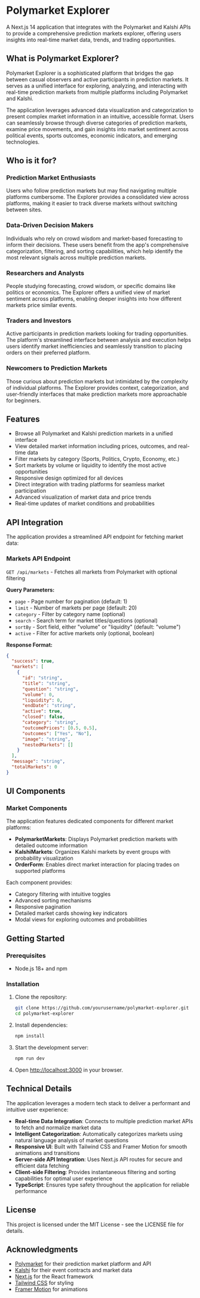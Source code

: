 # Polymarket Explorer

A Next.js 14 application that integrates with the Polymarket and Kalshi APIs to provide a comprehensive prediction markets explorer, offering users insights into real-time market data, trends, and trading opportunities.

## What is Polymarket Explorer?

Polymarket Explorer is a sophisticated platform that bridges the gap between casual observers and active participants in prediction markets. It serves as a unified interface for exploring, analyzing, and interacting with real-time prediction markets from multiple platforms including Polymarket and Kalshi.

The application leverages advanced data visualization and categorization to present complex market information in an intuitive, accessible format. Users can seamlessly browse through diverse categories of prediction markets, examine price movements, and gain insights into market sentiment across political events, sports outcomes, economic indicators, and emerging technologies.

## Who is it for?

### Prediction Market Enthusiasts

Users who follow prediction markets but may find navigating multiple platforms cumbersome. The Explorer provides a consolidated view across platforms, making it easier to track diverse markets without switching between sites.

### Data-Driven Decision Makers

Individuals who rely on crowd wisdom and market-based forecasting to inform their decisions. These users benefit from the app's comprehensive categorization, filtering, and sorting capabilities, which help identify the most relevant signals across multiple prediction markets.

### Researchers and Analysts

People studying forecasting, crowd wisdom, or specific domains like politics or economics. The Explorer offers a unified view of market sentiment across platforms, enabling deeper insights into how different markets price similar events.

### Traders and Investors

Active participants in prediction markets looking for trading opportunities. The platform's streamlined interface between analysis and execution helps users identify market inefficiencies and seamlessly transition to placing orders on their preferred platform.

### Newcomers to Prediction Markets

Those curious about prediction markets but intimidated by the complexity of individual platforms. The Explorer provides context, categorization, and user-friendly interfaces that make prediction markets more approachable for beginners.

## Features

- Browse all Polymarket and Kalshi prediction markets in a unified interface
- View detailed market information including prices, outcomes, and real-time data
- Filter markets by category (Sports, Politics, Crypto, Economy, etc.)
- Sort markets by volume or liquidity to identify the most active opportunities
- Responsive design optimized for all devices
- Direct integration with trading platforms for seamless market participation
- Advanced visualization of market data and price trends
- Real-time updates of market conditions and probabilities

## API Integration

The application provides a streamlined API endpoint for fetching market data:

### Markets API Endpoint

`GET /api/markets` - Fetches all markets from Polymarket with optional filtering

**Query Parameters:**

- `page` - Page number for pagination (default: 1)
- `limit` - Number of markets per page (default: 20)
- `category` - Filter by category name (optional)
- `search` - Search term for market titles/questions (optional)
- `sortBy` - Sort field, either "volume" or "liquidity" (default: "volume")
- `active` - Filter for active markets only (optional, boolean)

**Response Format:**

```json
{
  "success": true,
  "markets": [
    {
      "id": "string",
      "title": "string",
      "question": "string",
      "volume": 0,
      "liquidity": 0,
      "endDate": "string",
      "active": true,
      "closed": false,
      "category": "string",
      "outcomePrices": [0.5, 0.5],
      "outcomes": ["Yes", "No"],
      "image": "string",
      "nestedMarkets": []
    }
  ],
  "message": "string",
  "totalMarkets": 0
}
```

## UI Components

### Market Components

The application features dedicated components for different market platforms:

- **PolymarketMarkets**: Displays Polymarket prediction markets with detailed outcome information
- **KalshiMarkets**: Organizes Kalshi markets by event groups with probability visualization
- **OrderForm**: Enables direct market interaction for placing trades on supported platforms

Each component provides:

- Category filtering with intuitive toggles
- Advanced sorting mechanisms
- Responsive pagination
- Detailed market cards showing key indicators
- Modal views for exploring outcomes and probabilities

## Getting Started

### Prerequisites

- Node.js 18+ and npm

### Installation

1. Clone the repository:

   ```bash
   git clone https://github.com/yourusername/polymarket-explorer.git
   cd polymarket-explorer
   ```

2. Install dependencies:

   ```bash
   npm install
   ```

3. Start the development server:

   ```bash
   npm run dev
   ```

4. Open [http://localhost:3000](http://localhost:3000) in your browser.

## Technical Details

The application leverages a modern tech stack to deliver a performant and intuitive user experience:

- **Real-time Data Integration**: Connects to multiple prediction market APIs to fetch and normalize market data
- **Intelligent Categorization**: Automatically categorizes markets using natural language analysis of market questions
- **Responsive UI**: Built with Tailwind CSS and Framer Motion for smooth animations and transitions
- **Server-side API Integration**: Uses Next.js API routes for secure and efficient data fetching
- **Client-side Filtering**: Provides instantaneous filtering and sorting capabilities for optimal user experience
- **TypeScript**: Ensures type safety throughout the application for reliable performance

## License

This project is licensed under the MIT License - see the LICENSE file for details.

## Acknowledgments

- [Polymarket](https://polymarket.com) for their prediction market platform and API
- [Kalshi](https://kalshi.com) for their event contracts and market data
- [Next.js](https://nextjs.org) for the React framework
- [Tailwind CSS](https://tailwindcss.com) for styling
- [Framer Motion](https://www.framer.com/motion/) for animations
